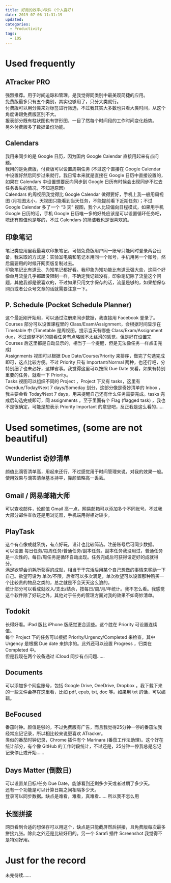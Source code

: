 ```yaml
---
title: 好用的效率小软件 (个人喜好)
date: 2019-07-06 11:31:19
updated: 
categories: 
  - Productivity
tags: 
  - iOS
---
```


# Used frequently


## ATracker PRO

强烈推荐。用于时间追踪和管理。是我觉得同类别中最美观简捷的应用。   
免费版最多只有五个类别，其实也够用了，只分大类就行。  
付费版可以用分类来对标签进行筛选，不过我其实大多数也只看大类时间，从这个角度讲跟免费版区别不大。  
报表部分既有柱状图也有饼形图，一目了然每个时间段的工作时间变化趋势。   
另外付费版多了数据备份功能。

## Calendars

我用来同步的是 Google 日历，因为国内 Google Calendar 直接用起来有点问题。  
我用的是免费版，付费版可以设置周期任务 (不过这个直接在 Google Calendar 中设置好然后同步过来就行。我日常本来就是直接在 Google 日历中直接设置的，如果在 Calendars 中设置想要反向同步到 Google 日历有时候会出现同步不过去任务丢失的情况，不知道原因)  
Calendars 的周视图我觉得比 Google Calendar 做得要好，手机上我一般用周视图 (月视图太小，天视图只能看到当天任务，不能提前看下近期任务)；不过 Google Calendar 多了一个 “3 天” 视图，我个人比较偏向日程模式，如果用手机 Google 日历的话，手机 Google 日历唯一多的好处应该是可以设置循环任务吧，嗯还有颜值也是够的，不过 Calendars 的简洁我也是很喜欢的。

## 印象笔记

笔记类应用里我最喜欢印象笔记，可惜免费版用户同一账号只能同时登录两台设备，我采取的方式是：实验室电脑和笔记本用同一个账号，手机用另一个账号，然后需要用的时候开网页版复制过去。  
印象笔记比有道云、为知笔记都好看。我印象为知功能比有道云强大些，这两个好像单月流量几乎都跟没限制一样，不确定我记错没有。印象笔记除了流量这个问题，其他我都是很喜欢的，不过如果只用文字保存的话，流量是够的，如果想保存网页或者公众号文章的话就需要注意一下。

## P. Schedule (Pocket Schedule Planner)

这个最近刚开始用，可以通过注册来同步数据，我直接用 Facebook 登录了。  
Courses 部分可以设置课程里的 Class/Exam/Assignment，会根据时间显示在 Timetable 中 (Timetable 是周视图，提示当天有哪些 Class/Exam/Assignment due，不过调整不同的周看任务有点略微不太丝滑的感觉，但是好在设置完 Courses 后这里都是自动显示的，相当于一个提醒，但是无法像任务一样点击完成)  
Assignments 视图可以根据 Due Date/Course/Priority 来排序，做完了勾选完成即可，这点比较方便。不过 Priority 只有 Important/Normal 两种，也还行吧，分特别细了也未必好，这样省事。我觉得这里可以按照 Due Date 来看，如果有特别重要的任务，就看一下 Priority。  
Tasks 视图可以组织不同的 Project ，Project 下又有 tasks，这里有 Overdue/Today/Next 7 days/Someday 划分，这部分像是奇妙清单的 Inbox ，我主要会看 Today/Next 7 days，用来提醒自己还有什么任务需要完成。tasks 完成后勾选完成即可，同 assignments 。至于里面有个 Flag (flagged task) ，我也不是很确定，可能是想表示 Priority Important 的意思吧，反正我是这么看的……


# Used sometimes, (some are not beautiful)

## Wunderlist 奇妙清单 

颜值比滴答清单高，用起来还行，不过感觉用于时间管理来说，对我的效果一般。使用效果与滴答清单基本持平，靠颜值略高一丢丢。

## Gmail / 网易邮箱大师

可以查收邮件，论颜值 Gmail 高一点，网易邮箱可以添加多个不同账号。不过我大部分邮件查收还是用浏览器，手机端用得相对较少。

## PlayTask

这个有点像成就系统，有点好玩，设计也比较简洁。注册账号后可同步数据。  
可以设置 每日任务/每周任务/普通任务/副本任务。副本任务我没用过，普通任务是一次性的，每日/周任务是循环自动出现。任务完成后可获得设定好的成就得分。  
满足欲望会消耗所获得的成就，相当于干完活后用某个自己想做的事情来奖励一下自己。欲望可设为 单次/不限，后者可以多次满足，单次欲望可以设置那种购买一个比较贵的物品之类的，总之就是不会天天这么浪的。  
统计部分可以看成就收入/支出/结余，按每日/周/月/年统计。我不怎么看。我感觉这个软件除了好玩之外，其他对于任务的管理方面对我的效果不如奇妙清单。

## Todokit

长得好看。iPad 版比 iPhone 版感觉更合适些。这个胜在 Priority 可设置连续值。  
每个 Project 下的任务可以根据 Priority/Urgency/Completed 来检查，其中 Urgency 是根据 Due date 来排序的。此外还可以设置 Progress ，归类在 Completed 中。  
但是我现在两个设备通过 iCloud 同步有点问题…… 

## Documents

可以添加多个网盘账号，包括 Google Drive, OneDrive, Dropbox 。我下载下来的一些文件会存在这里看，比如 pdf, epub, txt, doc 等。如果用 txt 的话，可以编辑。

## BeFocused

番茄时钟。颜值是够的，不过免费版有广告，而且我觉得25分钟一停的番茄法我经常忘记记录，所以相比较来说更喜欢 ATracker。  
类似的番茄时钟记录，Chrome 插件有个 Marinara (番茄工作法助理)。这个好在统计部分，有个像 GitHub 的工作时段统计，不过还是，25分钟一停我总是忘记记录停止或开始……

## Days Matter (倒数日)

可以设置某目标/任务 Due Date，能够看到还剩多少天或者过期了多少天。  
还有一个功能是可以计算日期之间相隔多少天。  
登录可以同步数据。缺点是难看，难看，真难看…… 所以我不怎么用

## 长图拼接

网页看到合适的想保存可以用这个，缺点是只能截屏然后拼接，且免费版每次最多拼接九张。除此之外还是比较好用的。另一个 Sarafi 插件 Screenshot 我觉得不是特别好用。


# Just for the record

未完待续……

